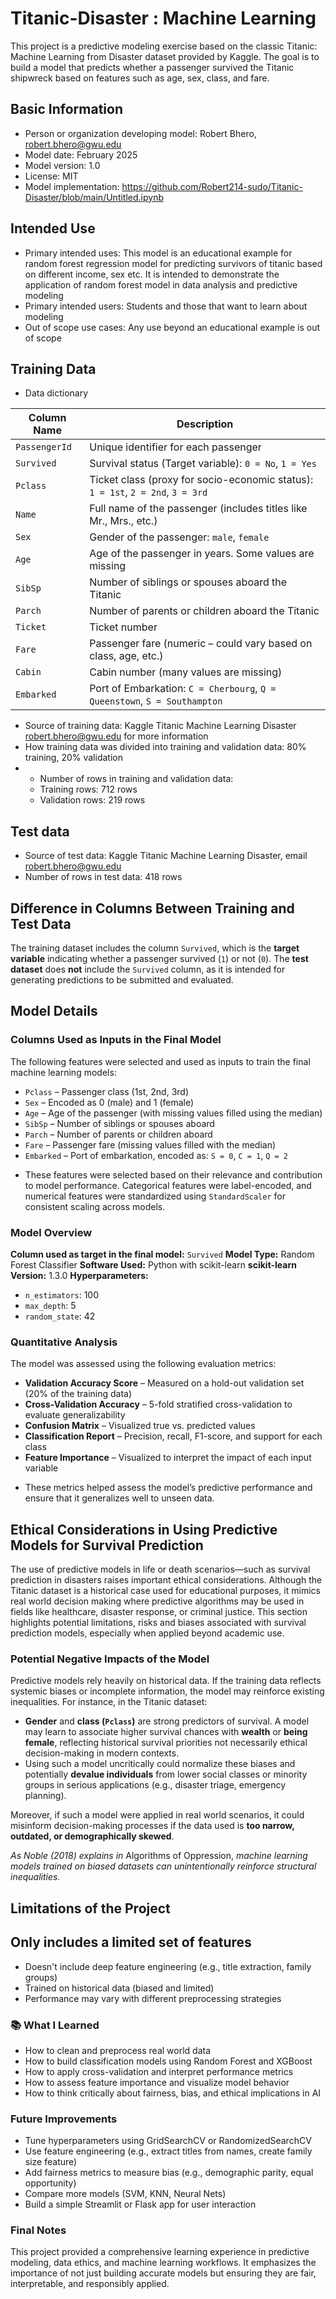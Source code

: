 # Titanic-Disaster : Machine Learning
This project is a predictive modeling exercise based on the classic Titanic: Machine Learning from Disaster dataset provided by Kaggle. The goal is to build a model that predicts whether a passenger survived the Titanic shipwreck based on features such as age, sex, class, and fare.
## Basic Information
* Person or organization developing model: Robert Bhero, robert.bhero@gwu.edu 
* Model date: February 2025
* Model version: 1.0
* License: MIT
* Model implementation: https://github.com/Robert214-sudo/Titanic-Disaster/blob/main/Untitled.ipynb
## Intended Use
* Primary intended uses: This model is an educational example for random forest regression model for predicting survivors of titanic based on different income, sex etc. It is intended to demonstrate the application of random forest model in data analysis and predictive modeling
* Primary intended users: Students and those that want to learn about modeling
* Out of scope use cases: Any use beyond an educational example is out of scope
## Training Data
* Data dictionary


| Column Name      | Description                                                                     |
|------------------|---------------------------------------------------------------------------------|
| `PassengerId`    | Unique identifier for each passenger                                            |
| `Survived`       | Survival status (Target variable): `0 = No`, `1 = Yes`                          |
| `Pclass`         | Ticket class (proxy for socio-economic status): `1 = 1st`, `2 = 2nd`, `3 = 3rd` |
| `Name`           | Full name of the passenger (includes titles like Mr., Mrs., etc.)               |
| `Sex`            | Gender of the passenger: `male`, `female`                                       |
| `Age`            | Age of the passenger in years. Some values are missing                          |
| `SibSp`          | Number of siblings or spouses aboard the Titanic                                |
| `Parch`          | Number of parents or children aboard the Titanic                                |
| `Ticket`         | Ticket number                                                                   |
| `Fare`           | Passenger fare (numeric – could vary based on class, age, etc.)                 |
| `Cabin`          | Cabin number (many values are missing)                                          |
| `Embarked`       | Port of Embarkation: `C = Cherbourg`, `Q = Queenstown`, `S = Southampton`       |

* Source of training data: Kaggle Titanic Machine Learning Disaster robert.bhero@gwu.edu for more information
* How training data was divided into training and validation data: 80% training, 20% validation
* * Number of rows in training and validation data:
   * Training rows: 712 rows
   * Validation rows: 219 rows
## Test data
* Source of test data: Kaggle Titanic Machine Learning Disaster, email robert.bhero@gwu.edu
* Number of rows in test data: 418 rows
## Difference in Columns Between Training and Test Data

The training dataset includes the column `Survived`, which is the **target variable** indicating whether a passenger survived (`1`) or not (`0`).
The **test dataset** does **not** include the `Survived` column, as it is intended for generating predictions to be submitted and evaluated.
## Model Details
### Columns Used as Inputs in the Final Model

The following features were selected and used as inputs to train the final machine learning models:

- `Pclass` – Passenger class (1st, 2nd, 3rd)
- `Sex` – Encoded as 0 (male) and 1 (female)
- `Age` – Age of the passenger (with missing values filled using the median)
- `SibSp` – Number of siblings or spouses aboard
- `Parch` – Number of parents or children aboard
- `Fare` – Passenger fare (missing values filled with the median)
- `Embarked` – Port of embarkation, encoded as: `S = 0`, `C = 1`, `Q = 2`

* These features were selected based on their relevance and contribution to model performance. Categorical features were label-encoded, and numerical features were standardized using `StandardScaler` for consistent scaling across models.
### Model Overview

**Column used as target in the final model:** `Survived`
**Model Type:** Random Forest Classifier
**Software Used:** Python with scikit-learn
**scikit-learn Version:** 1.3.0 
**Hyperparameters:**
  - `n_estimators`: 100
  - `max_depth`: 5
  - `random_state`: 42

### Quantitative Analysis

The model was assessed using the following evaluation metrics:

- **Validation Accuracy Score** – Measured on a hold-out validation set (20% of the training data)
- **Cross-Validation Accuracy** – 5-fold stratified cross-validation to evaluate generalizability
- **Confusion Matrix** – Visualized true vs. predicted values
- **Classification Report** – Precision, recall, F1-score, and support for each class
- **Feature Importance** – Visualized to interpret the impact of each input variable

* These metrics helped assess the model’s predictive performance and ensure that it generalizes well to unseen data.

##  Ethical Considerations in Using Predictive Models for Survival Prediction

The use of predictive models in life or death scenarios—such as survival prediction in disasters raises important ethical considerations. Although the Titanic dataset is a historical case used for educational purposes, it mimics real world decision making where predictive algorithms may be used in fields like healthcare, disaster response, or criminal justice. This section highlights potential limitations, risks and biases associated with survival prediction models, especially when applied beyond academic use.

### Potential Negative Impacts of the Model

Predictive models rely heavily on historical data. If the training data reflects systemic biases or incomplete information, the model may reinforce existing inequalities. For instance, in the Titanic dataset:

- **Gender** and **class (`Pclass`)** are strong predictors of survival. A model may learn to associate higher survival chances with **wealth** or **being female**, reflecting historical survival priorities not necessarily ethical decision-making in modern contexts.
- Using such a model uncritically could normalize these biases and potentially **devalue individuals** from lower social classes or minority groups in serious applications (e.g., disaster triage, emergency planning).

Moreover, if such a model were applied in real world scenarios, it could misinform decision-making processes if the data used is **too narrow, outdated, or demographically skewed**.

*As Noble (2018) explains in* Algorithms of Oppression, *machine learning models trained on biased datasets can unintentionally reinforce structural inequalities.*
## Limitations of the Project

## Only includes a limited set of features
* Doesn't include deep feature engineering (e.g., title extraction, family groups)
* Trained on historical data (biased and limited)
* Performance may vary with different preprocessing strategies

### 📚 What I Learned

- How to clean and preprocess real world data
- How to build classification models using Random Forest and XGBoost
- How to apply cross-validation and interpret performance metrics
- How to assess feature importance and visualize model behavior
- How to think critically about fairness, bias, and ethical implications in AI

###  Future Improvements

- Tune hyperparameters using GridSearchCV or RandomizedSearchCV
- Use feature engineering (e.g., extract titles from names, create family size feature)
- Add fairness metrics to measure bias (e.g., demographic parity, equal opportunity)
- Compare more models (SVM, KNN, Neural Nets)
- Build a simple Streamlit or Flask app for user interaction

### Final Notes

This project provided a comprehensive learning experience in predictive modeling, data ethics, and machine learning workflows. It emphasizes the importance of not just building accurate models but ensuring they are fair, interpretable, and responsibly applied.












